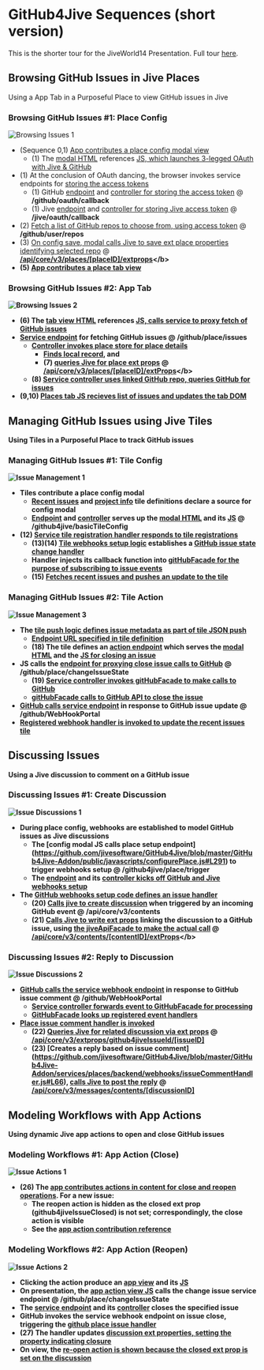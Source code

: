 # GitHub4Jive Sequences (short version)

This is the shorter tour for the JiveWorld14 Presentation. Full tour [here](tour.md).

## Browsing GitHub Issues in Jive Places

Using a App Tab in a Purposeful Place to view GitHub issues in Jive

### Browsing GitHub Issues #1: Place Config

![](https://github.com/jivesoftware/GitHub4Jive/blob/master/GitHub4Jive-Addon/images/jw-place1.jpg "Browsing Issues 1")

* (Sequence 0,1) [App contributes a place config modal view](https://github.com/jivesoftware/GitHub4Jive/blob/master/GitHub4Jive-Addon/apps/GitHub4Jive/public/app.xml#L83)
  * (1) The [modal HTML](https://github.com/jivesoftware/GitHub4Jive/blob/master/GitHub4Jive-Addon/apps/GitHub4Jive/public/place-config.html) references [JS, which launches 3-legged OAuth with Jive & GitHub](https://github.com/jivesoftware/GitHub4Jive/blob/master/GitHub4Jive-Addon/public/javascripts/configurePlace.js#L199)
* (1) At the conclusion of OAuth dancing, the browser invokes service endpoints for [storing the access tokens](https://github.com/jivesoftware/GitHub4Jive/blob/master/GitHub4Jive-Addon/docs/sample-place-store.json)
  * (1) GitHub [endpoint](https://github.com/jivesoftware/GitHub4Jive/blob/master/GitHub4Jive-Addon/services/github/backend/routes/gitHubEndpoints.js#L114) and [controller for storing the access token](https://github.com/jivesoftware/GitHub4Jive/blob/master/GitHub4Jive-Addon/services/github/backend/gitHubOAuthController.js#L42) @ <b>/github/oauth/callback</b>
  * (1) Jive [endpoint](https://github.com/jivesoftware/GitHub4Jive/blob/master/GitHub4Jive-Addon/services/jive/backend/routes/jiveEndpoints.js#L44) and [controller for storing Jive access token](https://github.com/jivesoftware/GitHub4Jive/blob/master/GitHub4Jive-Addon/services/jive/backend/jiveOAuthController.js#L37) @ <b>/jive/oauth/callback</b>
* (2) [Fetch a list of GitHub repos to choose from, using access token](https://github.com/jivesoftware/GitHub4Jive/blob/master/GitHub4Jive-Addon/public/javascripts/configurePlace.js#L75) @ <b>/github/user/repos</b> 
* (3) [On config save, modal calls Jive to save ext place properties identifying selected repo](https://github.com/jivesoftware/GitHub4Jive/blob/master/GitHub4Jive-Addon/public/javascripts/configurePlace.js#L280) @ <b>[/api/core/v3/places/[placeID]/extprops](https://developers.jivesoftware.com/api/v3/cloud/rest/PlaceService.html#createExtProps(UriInfo,%20String,%20String,%20String))</b>
* (5) [App contributes a place tab view](https://github.com/jivesoftware/GitHub4Jive/blob/master/GitHub4Jive-Addon/apps/GitHub4Jive/public/app.xml#L113)

### Browsing GitHub Issues #2: App Tab

![](https://github.com/jivesoftware/GitHub4Jive/blob/master/GitHub4Jive-Addon/images/jw-place2.jpg "Browsing Issues 2")

* (6) The [tab view HTML](https://github.com/jivesoftware/GitHub4Jive/blob/master/GitHub4Jive-Addon/apps/GitHub4Jive/public/place-tab.html) references [JS, calls service to proxy fetch of GitHub issues](https://github.com/jivesoftware/GitHub4Jive/blob/master/GitHub4Jive-Addon/apps/GitHub4Jive/public/javascripts/actions/place-tab.js#L23)
* [Service endpoint](https://github.com/jivesoftware/GitHub4Jive/blob/master/GitHub4Jive-Addon/services/github/backend/routes/gitHubEndpoints.js#L52) for fetching GitHub issues @ <b>/github/place/issues</b>
  * [Controller invokes place store for place details](https://github.com/jivesoftware/GitHub4Jive/blob/master/GitHub4Jive-Addon/services/github/backend/gitHubController.js#L84)
    * [Finds local record](https://github.com/jivesoftware/GitHub4Jive/blob/master/GitHub4Jive-Addon/lib/github4jive/placeStore.js#L115), and 
    * (7) [queries Jive for place ext props](https://github.com/jivesoftware/GitHub4Jive/blob/master/GitHub4Jive-Addon/lib/github4jive/placeStore.js#L81) @ <b>[/api/core/v3/places/[placeID]/extProps](https://developers.jivesoftware.com/api/v3/cloud/rest/PlaceService.html#getExtProps(String,%20String))</b>
  * (8) [Service controller uses linked GitHub repo, queries GitHub for issues](https://github.com/jivesoftware/GitHub4Jive/blob/master/GitHub4Jive-Addon/services/github/backend/gitHubController.js#L86)
* (9,10) [Places tab JS recieves list of issues and updates the tab DOM](https://github.com/jivesoftware/GitHub4Jive/blob/master/GitHub4Jive-Addon/apps/GitHub4Jive/public/javascripts/actions/place-tab.js#L30)

## Managing GitHub Issues using Jive Tiles

Using Tiles in a Purposeful Place to track GitHub issues 

### Managing GitHub Issues #1: Tile Config

![](https://github.com/jivesoftware/GitHub4Jive/blob/master/GitHub4Jive-Addon/images/jw-tile1b.jpg "Issue Management 1")

* Tiles contribute a place config modal
  * [Recent issues](https://github.com/jivesoftware/GitHub4Jive/blob/master/GitHub4Jive-Addon/tiles/github-issues-recent/definition.json#L21) and [project info](https://github.com/jivesoftware/GitHub4Jive/blob/master/GitHub4Jive-Addon/tiles/github-issues-recent/definition.json#L21) tile definitions declare a source for config modal
  * [Endpoint](https://github.com/jivesoftware/GitHub4Jive/blob/master/GitHub4Jive-Addon/services/places/backend/routes/placeEndpoints.js#L12) and [controller](https://github.com/jivesoftware/GitHub4Jive/blob/master/GitHub4Jive-Addon/services/places/backend/placeController.js#L70) serves up the [modal HTML](https://github.com/jivesoftware/GitHub4Jive/blob/master/GitHub4Jive-Addon/public/configuration.html) and its [JS](https://github.com/jivesoftware/GitHub4Jive/blob/master/GitHub4Jive-Addon/public/javascripts/configurePlace.js) @ <b>/github4jive/basicTileConfig</b>
* (12) [Service tile registration handler responds to tile registrations](https://github.com/jivesoftware/GitHub4Jive/blob/master/GitHub4Jive-Addon/tiles/github-issues-recent/backend/controller.js#L54)
  * (13)(14) [Tile webhooks setup logic](https://github.com/jivesoftware/GitHub4Jive/blob/master/GitHub4Jive-Addon/tiles/github-issues-recent/backend/webhooks/webhookBuilder.js#L28) establishes a [GitHub issue state change handler](https://github.com/jivesoftware/GitHub4Jive/blob/master/GitHub4Jive-Addon/tiles/github-issues-recent/backend/webhooks/issueHandler.js#L30)
  * Handler injects its callback function into [gitHubFacade for the purpose of subscribing to issue events](https://github.com/jivesoftware/GitHub4Jive/blob/master/GitHub4Jive-Addon/lib/github4jive/gitHubFacade.js#L211)
  * (15) [Fetches recent issues and pushes an update to the tile](https://github.com/jivesoftware/GitHub4Jive/blob/master/GitHub4Jive-Addon/tiles/github-issues-recent/backend/tileInstanceProcessor.js#L24)

### Managing GitHub Issues #2: Tile Action

![](https://github.com/jivesoftware/GitHub4Jive/blob/master/GitHub4Jive-Addon/images/jw-tile3.jpg "Issue Management 3")

* The [tile push logic defines issue metadata as part of tile JSON push](https://github.com/jivesoftware/GitHub4Jive/blob/master/GitHub4Jive-Addon/tiles/github-issues-recent/backend/tileInstanceProcessor.js#L46)
  * [Endpoint URL specified in tile definition](https://github.com/jivesoftware/GitHub4Jive/blob/master/GitHub4Jive-Addon/tiles/github-issues-recent/definition.json#L20)
  * (18) The tile defines an [action endpoint](https://github.com/jivesoftware/GitHub4Jive/blob/master/GitHub4Jive-Addon/tiles/github-issues-recent/backend/routes/actionEndpoint.js) which serves the [modal HTML](https://github.com/jivesoftware/GitHub4Jive/blob/master/GitHub4Jive-Addon/tiles/github-issues-recent/public/action.html) and the [JS for closing an issue](https://github.com/jivesoftware/GitHub4Jive/blob/master/GitHub4Jive-Addon/tiles/github-issues-recent/public/javascripts/action.js#L84)
* JS calls the [endpoint for proxying close issue calls to GitHub](https://github.com/jivesoftware/GitHub4Jive/blob/master/GitHub4Jive-Addon/services/github/backend/routes/gitHubEndpoints.js#L66) @ <b>/github/place/changeIssueState</b>
  * (19) [Service controller invokes gitHubFacade to make calls to GitHub](https://github.com/jivesoftware/GitHub4Jive/blob/master/GitHub4Jive-Addon/services/github/backend/gitHubController.js#L143)
  * [gitHubFacade calls to GitHub API to close the issue](https://github.com/jivesoftware/GitHub4Jive/blob/master/GitHub4Jive-Addon/lib/github4jive/gitHubFacade.js#L158)
* [GitHub calls service endpoint](https://github.com/jivesoftware/GitHub4Jive/blob/master/GitHub4Jive-Addon/services/github/backend/routes/gitHubEndpoints.js#L28) in response to GitHub issue update @ <b>/github/WebHookPortal</b>
* [Registered webhook handler is invoked to update the recent issues tile](https://github.com/jivesoftware/GitHub4Jive/blob/master/GitHub4Jive-Addon/tiles/github-issues-recent/backend/webhooks/issueHandler.js#L30)

## Discussing Issues

Using a Jive discussion to comment on a GitHub issue

### Discussing Issues #1: Create Discussion

![](https://github.com/jivesoftware/GitHub4Jive/blob/master/GitHub4Jive-Addon/images/jw-discuss1b.jpg "Issue Discussions 1")

* During place config, webhooks are established to model GitHub issues as Jive discussions
  * The [config modal JS calls place setup endpoint] (https://github.com/jivesoftware/GitHub4Jive/blob/master/GitHub4Jive-Addon/public/javascripts/configurePlace.js#L291) to trigger webhooks setup @ <b>/github4jive/place/trigger</b>
  * The [endpoint](https://github.com/jivesoftware/GitHub4Jive/blob/master/GitHub4Jive-Addon/services/places/backend/routes/placeEndpoints.js#L22) and its [controller kicks off GitHub and Jive webhooks setup](https://github.com/jivesoftware/GitHub4Jive/blob/master/GitHub4Jive-Addon/services/places/backend/placeController.js#L80)
* The [GitHub webhooks setup code defines an issue handler](https://github.com/jivesoftware/GitHub4Jive/blob/master/GitHub4Jive-Addon/services/places/backend/webhooks/issueHandler.js#L38)
  * (20) [Calls jive to create discussion](https://github.com/jivesoftware/GitHub4Jive/blob/master/GitHub4Jive-Addon/services/places/backend/webhooks/issueHandler.js#L51) when triggered by an incoming GitHub event @ <b>/api/core/v3/contents</b>
  * (21) [Calls Jive to write ext props](https://github.com/jivesoftware/GitHub4Jive/blob/master/GitHub4Jive-Addon/services/places/backend/webhooks/issueHandler.js#L106) linking the discussion to a GitHub issue, using [the jiveApiFacade to make the actual call](https://github.com/jivesoftware/GitHub4Jive/blob/master/GitHub4Jive-Addon/lib/github4jive/JiveApiFacade.js#L229) @ <b>[/api/core/v3/contents/[contentID]/extProps](https://developers.jivesoftware.com/api/v3/cloud/rest/ContentService.html#createExtProps(UriInfo,%20String,%20String,%20String))</b>

### Discussing Issues #2: Reply to Discussion

![](https://github.com/jivesoftware/GitHub4Jive/blob/master/GitHub4Jive-Addon/images/jw-discuss2.jpg "Issue Discussions 2")

* [GitHub calls the service webhook endpoint](https://github.com/jivesoftware/GitHub4Jive/blob/master/GitHub4Jive-Addon/services/github/backend/routes/gitHubEndpoints.js#L28) in response to GitHub issue comment @ <b>/github/WebHookPortal</b>
  * [Service controller forwards event to GitHubFacade for processing](https://github.com/jivesoftware/GitHub4Jive/blob/master/GitHub4Jive-Addon/services/github/backend/gitHubController.js#L40)
  * [GitHubFacade looks up registered event handlers](https://github.com/jivesoftware/GitHub4Jive/blob/master/GitHub4Jive-Addon/lib/github4jive/gitHubFacade.js#L306)
* [Place issue comment handler is invoked](https://github.com/jivesoftware/GitHub4Jive/blob/master/GitHub4Jive-Addon/services/places/backend/webhooks/issueCommentHandler.js#L42)
  * (22) [Queries Jive for related discussion via ext props](https://github.com/jivesoftware/GitHub4Jive/blob/master/GitHub4Jive-Addon/lib/github4jive/helpers.js#L18) @ <b>[/api/core/v3/extprops/github4jiveIssueId/[issueID]](https://developers.jivesoftware.com/api/v3/cloud/rest/ExtPropsService.html)</b>
  * (23) [Creates a reply based on issue comment] (https://github.com/jivesoftware/GitHub4Jive/blob/master/GitHub4Jive-Addon/services/places/backend/webhooks/issueCommentHandler.js#L66), [calls Jive to post the reply](https://github.com/jivesoftware/GitHub4Jive/blob/master/GitHub4Jive-Addon/lib/github4jive/JiveApiFacade.js#L208) @ <b>[/api/core/v3/messages/contents/[discussionID]](https://developers.jivesoftware.com/api/v3/cloud/rest/MessageService.html)</b>

## Modeling Workflows with App Actions

Using dynamic Jive app actions to open and close GitHub issues 

### Modeling Workflows #1: App Action (Close)

![](https://github.com/jivesoftware/GitHub4Jive/blob/master/GitHub4Jive-Addon/images/jw-appaction1.jpg "Issue Actions 1")

* (26) The [app contributes actions in content for close and reopen operations](https://github.com/jivesoftware/GitHub4Jive/blob/master/GitHub4Jive-Addon/apps/GitHub4Jive/public/app.xml#L71). For a new issue:
  * The reopen action is hidden as the closed ext prop (github4jiveIssueClosed) is not set; correspondingly, the close action is visible
  * See the [app action contribution reference](https://community.jivesoftware.com/docs/DOC-114464)

### Modeling Workflows #2:  App Action (Reopen)

![](https://github.com/jivesoftware/GitHub4Jive/blob/master/GitHub4Jive-Addon/images/jw-appaction2.jpg "Issue Actions 2")

* Clicking the action produce an [app view](https://github.com/jivesoftware/GitHub4Jive/blob/master/GitHub4Jive-Addon/apps/GitHub4Jive/public/issue-close.html) and its [JS](https://github.com/jivesoftware/GitHub4Jive/blob/master/GitHub4Jive-Addon/apps/GitHub4Jive/public/javascripts/actions/issue-close-reopen.js#L30)
* On presentation, the [app action view JS](https://github.com/jivesoftware/GitHub4Jive/blob/master/GitHub4Jive-Addon/apps/GitHub4Jive/public/javascripts/actions/issue-close-reopen.js#L30) calls the change issue service endpoint @ <b>/github/place/changeIssueState</b>
* The [service endpoint](https://github.com/jivesoftware/GitHub4Jive/blob/master/GitHub4Jive-Addon/services/github/backend/routes/gitHubEndpoints.js#L66) and its [controller](https://github.com/jivesoftware/GitHub4Jive/blob/master/GitHub4Jive-Addon/services/github/backend/gitHubController.js#L143) closes the specified issue
* GitHub invokes the service webhook endpoint on issue close, triggering the [github place issue handler](https://github.com/jivesoftware/GitHub4Jive/blob/master/GitHub4Jive-Addon/services/places/backend/webhooks/issueHandler.js#L38)
* (27) The handler updates [discussion ext properties, setting the property indicating closure](https://github.com/jivesoftware/GitHub4Jive/blob/master/GitHub4Jive-Addon/services/places/backend/webhooks/issueHandler.js#L123)
* On view, the [re-open action is shown because the closed ext prop is set on the discussion](https://github.com/jivesoftware/GitHub4Jive/blob/master/GitHub4Jive-Addon/apps/GitHub4Jive/public/app.xml#L77)
